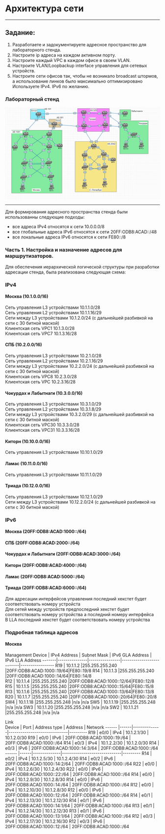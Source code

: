 # Архитектура сети  
______  
## Задание:
1. Разработаете и задокументируете адресное пространство для лабораторного стенда.  
2. Настроите ip адреса на каждом активном порту.  
3. Настроите каждый VPC в каждом офисе в своем VLAN.
4. Настроите VLAN/Loopbackup interface управления для сетевых устройств.  
5. Настроите сети офисов так, чтобы не возникало broadcast штормов, а использование линков было максимально оптимизировано
Используете IPv4. IPv6 по желанию.  
### Лабораторный стенд
  ![scheme](https://github.com/Alnor23/OTUS_NETWORK/blob/main/labs/lab4_netarch/screenshorts/main_scheme.png)
______
  Для формирования адресного пространства стенда были использованны следующие подходы:
   - все адреса IPv4 относятся к сети 10.0.0.0/8
   - все глобальные адреса IPv6 относятся к сети 20FF:ODB8:ACAD::/48
   - все локальные адреса IPv6 относятся к сети FE80::/8
  
### Часть 1. Настройка и назначение адресов для маршрутизаторов.
Для обеспечения иерархической логической структуры при разработки адресации стенда, была реализована следующая схема:
### IPv4
  #### Москва  (10.1.0.0/16)  
  Сеть управления L3 устройствами 10.1.1.0/28   
  Сеть управления L2 устройствами 10.1.1.16/29   
  Сети между L3 устройствами 10.1.2.0/24 (c дальнейшей разбивкой на сети с 30 битной маской)   
  Клиентская сеть VPC1 10.1.3.0/28    
  Клиентская сеть VPC7 10.1.3.16/28    
  #### СПБ (10.2.0.0/16)  
  Сеть управления L3 устройствами 10.2.1.0/28   
  Сеть управления L2 устройствами 10.2.1.16/29   
  Сети между L3 устройствами 10.2.2.0/24 (c дальнейшей разбивкой на сети с 30 битной маской)  
  Клиентская сеть VPC8 10.2.3.0/28   
  Клиентская сеть VPC 10.2.3.16/28   
  #### Чокурдах  и Лабытнаги (10.3.0.0/16)  
  Сеть управления L3 устройствами 10.3.1.0/29   
  Сеть управления L2 устройствами 10.3.1.8/29  
  Сети между L3 устройствами  10.3.2.0/29 (c дальнейшей разбивкой на сети с 30 битной маской)   
  Клиентская сеть VPC30  10.3.3.0/28  
  Клиентская сеть VPC31  10.3.3.16/28   
  #### Киторн  (10.10.0.0/16)  
  Сеть управления L3 устройствами  10.10.1.0/29      
  #### Ламас  (10.11.0.0/16)  
  Сеть управления L3 устройствами  10.11.1.0/29     
  #### Триада  (10.12.0.0/16)  
  Сеть управления L3 устройствами 10.12.1.0/29  
  Сети между L3 устройствами  10.12.2.0/24 (c дальнейшей разбивкой на сети с 30 битной маской)  
### IPv6  
  #### Москва (20FF:ODB8:ACAD:1000::/64)  
  #### СПБ (20FF:ODB8:ACAD:2000::/64)  
  #### Чокурдах  и Лабытнаги (20FF:ODB8:ACAD:3000::/64)  
  #### Киторн (20FF:ODB8:ACAD:4000::/64)    
  #### Ламас (20FF:ODB8:ACAD:5000::/64)    
  #### Триада (20FF:ODB8:ACAD:6000::/64)   
  Для адресации интерфейсов управления последний хекстет будет соответствовать номеру устройста  
  Для сетей между устройств предпоследний хекстет будет соответствовать номеру устройства а последний номеру интерфейса  
  В LLA последний хекстет будет соответствовать номеру устройства  
### Подробная таблица адресов   
#### Москва  
Management
Device | IPv4 Address  | Subnet Mask    | IPv6 GLA Address         | IPv6 LLA Address
-------|---------------|----------------|--------------------------|-----------------
R19    |    10.1.1.2   |255.255.255.240 |20FF:ODB8:ACAD:1000::19/64|FE80::19/8
R14    |    10.1.1.3   |255.255.255.240 |20FF:ODB8:ACAD:1000::14/64|FE80::14/8   
R12    |    10.1.1.4   |255.255.255.240 |20FF:ODB8:ACAD:1000::12/64|FE80::12/8     
R15    |    10.1.1.5   |255.255.255.240 |20FF:ODB8:ACAD:1000::15/64|FE80::15/8 
R13    |    10.1.1.6   |255.255.255.240 |20FF:ODB8:ACAD:1000::13/64|FE80::13/8 
R20    |    10.1.1.7   |255.255.255.240 |20FF:ODB8:ACAD:1000::20/64|FE80::20/8 
SW4    |    10.1.1.18  |255.255.255.248 |n/a                       |n/a
SW5    |    10.1.1.19  |255.255.255.248 |n/a                       |n/a 
SW3    |    10.1.1.20  |255.255.255.248 |n/a                       |n/a 
SW2    |    10.1.1.21  |255.255.255.248 |n/a                       |n/a 

Link  
Device | Port | Address type | Address                      | Network
------ |------|--------------|------------------------------|---------
R19    | e0/0 | IPv4         | 10.1.2.1/30                  | 10.1.2.0/30
R19    | e0/0 | IPv6         | 20FF:ODB8:ACAD:1000::19:/64  | 20FF:ODB8:ACAD:1000::/64
R14    | e0/3 | IPv4         | 10.1.2.2/30                  | 10.1.2.0/30 
R14    | e0/3 | IPv6         | 20FF:ODB8:ACAD:1000::14:3/64 | 20FF:ODB8:ACAD:1000::/64
------ |------|--------------|------------------------------|---------
R14    | e0/2 | IPv4         | 10.1.2.5/30                  | 10.1.2.4/30 
R14    | e0/2 | IPv6         | 20FF:ODB8:ACAD:1000::14:2/64 | 20FF:ODB8:ACAD:1000::/64
R22    | e0/0 | IPv4         | 10.1.2.6/30                  | 10.1.2.4/30 
R22    | e0/0 | IPv6         | 20FF:ODB8:ACAD:1000::22:/64  | 20FF:ODB8:ACAD:1000::/64
R14    | e0/0 | IPv4         | 10.1.2.9/30                  | 10.1.2.8/30 
R14    | e0/0 | IPv6         | 20FF:ODB8:ACAD:1000::14:/64  | 20FF:ODB8:ACAD:1000::/64
R12    | e0/0 | IPv4         | 10.1.2.10/30                 | 10.1.2.8/30 
R12    | e0/0 | IPv6         | 20FF:ODB8:ACAD:1000::12:/64  | 20FF:ODB8:ACAD:1000::/64
R14    | e0/1 | IPv4         | 10.1.2.13/30                 | 10.1.2.12/30 
R14    | e0/1 | IPv6         | 20FF:ODB8:ACAD:1000::14:1/64 | 20FF:ODB8:ACAD:1000::/64
R13    | e0/1 | IPv4         | 10.1.2.14/30                 | 10.1.2.12/30 
R13    | e0/1 | IPv6         | 20FF:ODB8:ACAD:1000::13:1/64 | 20FF:ODB8:ACAD:1000::/64
R12    | e0/3 | IPv4         | 10.1.2.17/30                 | 10.1.2.16/30 
R12    | e0/3 | IPv6         | 20FF:ODB8:ACAD:1000::12:/64  | 20FF:ODB8:ACAD:1000::/64

